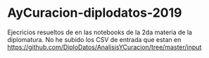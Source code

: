 # AyCuracion-diplodatos-2019
Ejecricios resueltos de en las notebooks de la 2da materia de la diplomatura.
No he subido los CSV de entrada que estan en https://github.com/DiploDatos/AnalisisYCuracion/tree/master/input


